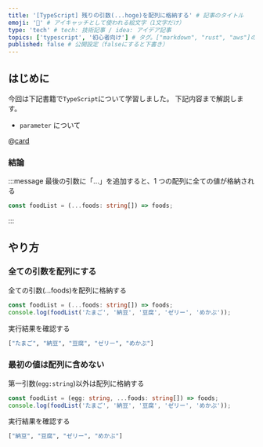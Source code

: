 ```yaml
---
title: '[TypeScript] 残りの引数(...hoge)を配列に格納する' # 記事のタイトル
emoji: '🎣' # アイキャッチとして使われる絵文字（1文字だけ）
type: 'tech' # tech: 技術記事 / idea: アイデア記事
topics: ['typescript', '初心者向け'] # タグ。["markdown", "rust", "aws"]のように指定する
published: false # 公開設定（falseにすると下書き）
---
```


## はじめに

今回は下記書籍で`TypeScript`について学習しました。
下記内容まで解説します。

- `parameter` について

@[card](https://www.oreilly.co.jp/books/9784814400362/)

### 結論

:::message
最後の引数に「...」を追加すると、1 つの配列に全ての値が格納される

```ts
const foodList = (...foods: string[]) => foods;
```

:::

## やり方

### 全ての引数を配列にする

全ての引数(...foods)を配列に格納する

```ts
const foodList = (...foods: string[]) => foods;
console.log(foodList('たまご', '納豆', '豆腐', 'ゼリー', 'めかぶ'));
```

実行結果を確認する

```bash
["たまご", "納豆", "豆腐", "ゼリー", "めかぶ"]
```

### 最初の値は配列に含めない

第一引数(`egg:string`)以外は配列に格納する

```ts
const foodList = (egg: string, ...foods: string[]) => foods;
console.log(foodList('たまご', '納豆', '豆腐', 'ゼリー', 'めかぶ'));
```

実行結果を確認する

```bash
["納豆", "豆腐", "ゼリー", "めかぶ"]
```
